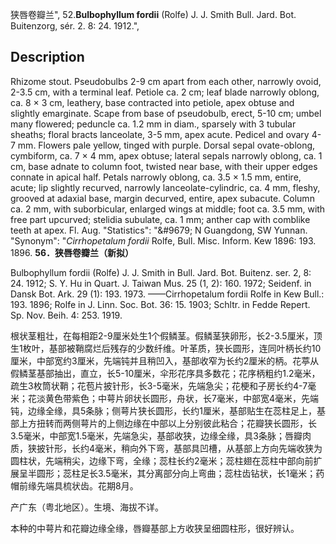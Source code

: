 狭唇卷瓣兰",
52.**Bulbophyllum fordii** (Rolfe) J. J. Smith Bull. Jard. Bot. Buitenzorg, sér. 2. 8: 24. 1912.",

## Description
Rhizome stout. Pseudobulbs 2-9 cm apart from each other, narrowly ovoid, 2-3.5 cm, with a terminal leaf. Petiole ca. 2 cm; leaf blade narrowly oblong, ca. 8 × 3 cm, leathery, base contracted into petiole, apex obtuse and slightly emarginate. Scape from base of pseudobulb, erect, 5-10 cm; umbel many flowered; peduncle ca. 1.2 mm in diam., sparsely with 3 tubular sheaths; floral bracts lanceolate, 3-5 mm, apex acute. Pedicel and ovary 4-7 mm. Flowers pale yellow, tinged with purple. Dorsal sepal ovate-oblong, cymbiform, ca. 7 × 4 mm, apex obtuse; lateral sepals narrowly oblong, ca. 1 cm, base adnate to column foot, twisted near base, with their upper edges connate in apical half. Petals narrowly oblong, ca. 3.5 × 1.5 mm, entire, acute; lip slightly recurved, narrowly lanceolate-cylindric, ca. 4 mm, fleshy, grooved at adaxial base, margin decurved, entire, apex subacute. Column ca. 2 mm, with suborbicular, enlarged wings at middle; foot ca. 3.5 mm, with free part upcurved; stelidia subulate, ca. 1 mm; anther cap with comblike teeth at apex. Fl. Aug.
  "Statistics": "&amp;#9679; N Guangdong, SW Yunnan.
  "Synonym": "*Cirrhopetalum fordii* Rolfe, Bull. Misc. Inform. Kew 1896: 193. 1896.
**56．狭唇卷瓣兰（新拟）**

Bulbophyllum fordii (Rolfe) J. J. Smith in Bull. Jard. Bot. Buitenz. ser. 2, 8: 24. 1912; S. Y. Hu in Quart. J. Taiwan Mus. 25 (1, 2): 160. 1972; Seidenf. in Dansk Bot. Ark. 29 (1): 193. 1973. ——Cirrhopetalum fordii Rolfe in Kew Bull.: 193. 1896; Rolfe in J. Linn. Soc. Bot. 36: 15. 1903; Schltr. in Fedde Repert. Sp. Nov. Beih. 4: 253. 1919.

根状茎粗壮，在每相距2-9厘米处生1个假鳞茎。假鳞茎狭卵形，长2-3.5厘米，顶生1枚叶，基部被鞘腐烂后残存的少数纤维。叶革质，狭长圆形，连同叶柄长约10厘米，中部宽约3厘米，先端钝并且稍凹入，基部收窄为长约2厘米的柄。花葶从假鳞茎基部抽出，直立，长5-10厘米，伞形花序具多数花；花序柄粗约1.2毫米，疏生3枚筒状鞘；花苞片披针形，长3-5毫米，先端急尖；花梗和子房长约4-7毫米；花淡黄色带紫色；中萼片卵状长圆形，舟状，长7毫米，中部宽4毫米，先端钝，边缘全缘，具5条脉；侧萼片狭长圆形，长约1厘米，基部贴生在蕊柱足上，基部上方扭转而两侧萼片的上侧边缘在中部以上分别彼此粘合；花瓣狭长圆形，长3.5毫米，中部宽1.5毫米，先端急尖，基部收狭，边缘全缘，具3条脉；唇瓣肉质，狭披针形，长约4毫米，稍向外下弯，基部具凹槽，从基部上方向先端收狭为圆柱状，先端稍尖，边缘下弯，全缘；蕊柱长约2毫米；蕊柱翅在蕊柱中部向前扩展呈半圆形；蕊柱足长3.5毫米，其分离部分向上弯曲；蕊柱齿钻状，长1毫米；药帽前缘先端具梳状齿。花期8月。

产广东（粤北地区）。生境、海拔不详。

本种的中萼片和花瓣边缘全缘，唇瓣基部上方收狭呈细圆柱形，很好辨认。
